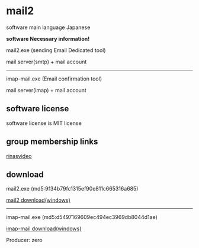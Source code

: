 # mail2 

software main language Japanese 

**software Necessary information!**

mail2.exe (sending Email Dedicated tool)

mail server(smtp) + mail account

___

imap-mail.exe (Email confirmation tool)
 
mail server(imap) + mail account

## software license

software license is MIT license

## group membership links
 
[rinasvideo](https://rinasvideo.web.fc2.com/)

## download

mail2.exe (md5:9f34b79fc1315ef90e811c665316a685)

[mail2 download(windows)](./release/mail2.exe)

___

imap-mail.exe (md5:d5497169609ec494ec3969db8044d1ae)

[imap-mail download(windows)](./release/imap-mail.exe)

Producer: zero

